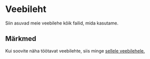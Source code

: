 # Veebileht

Siin asuvad meie veebilehe kõik failid, mida kasutame.

## Märkmed

Kui soovite näha töötavat veebilehte, siis minge [sellele veebilehele.](https://kodu.ut.ee/~vanasauo/)
